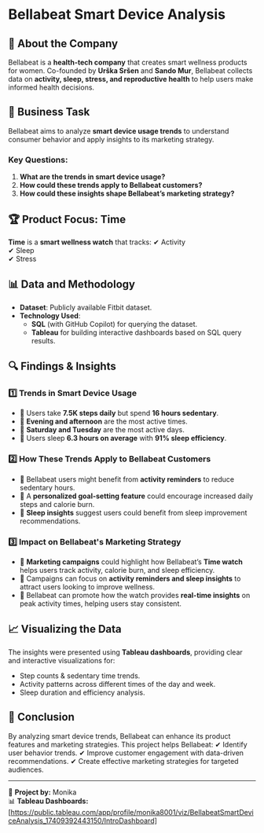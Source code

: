 # Bellabeat Smart Device Analysis

## 📌 About the Company
Bellabeat is a **health-tech company** that creates smart wellness products for women. Co-founded by **Urška Sršen** and **Sando Mur**, Bellabeat collects data on **activity, sleep, stress, and reproductive health** to help users make informed health decisions.

## 🎯 Business Task
Bellabeat aims to analyze **smart device usage trends** to understand consumer behavior and apply insights to its marketing strategy.

### **Key Questions**:
1. **What are the trends in smart device usage?**
2. **How could these trends apply to Bellabeat customers?**
3. **How could these insights shape Bellabeat’s marketing strategy?**

## 🏆 Product Focus: Time
**Time** is a **smart wellness watch** that tracks:
✔ Activity  
✔ Sleep  
✔ Stress  

## 📊 Data and Methodology
- **Dataset**: Publicly available Fitbit dataset.
- **Technology Used**:
  - **SQL** (with GitHub Copilot) for querying the dataset.
  - **Tableau** for building interactive dashboards based on SQL query results.

## 🔍 Findings & Insights
### 1️⃣ Trends in Smart Device Usage
- 📌 Users take **7.5K steps daily** but spend **16 hours sedentary**.
- 📌 **Evening and afternoon** are the most active times.
- 📌 **Saturday and Tuesday** are the most active days.
- 📌 Users sleep **6.3 hours on average** with **91% sleep efficiency**.

### 2️⃣ How These Trends Apply to Bellabeat Customers
- 🔹 Bellabeat users might benefit from **activity reminders** to reduce sedentary hours.
- 🔹 A **personalized goal-setting feature** could encourage increased daily steps and calorie burn.
- 🔹 **Sleep insights** suggest users could benefit from sleep improvement recommendations.

### 3️⃣ Impact on Bellabeat's Marketing Strategy
- 📢 **Marketing campaigns** could highlight how Bellabeat’s **Time watch** helps users track activity, calorie burn, and sleep efficiency.
- 📢 Campaigns can focus on **activity reminders and sleep insights** to attract users looking to improve wellness.
- 📢 Bellabeat can promote how the watch provides **real-time insights** on peak activity times, helping users stay consistent.

## 📈 Visualizing the Data
The insights were presented using **Tableau dashboards**, providing clear and interactive visualizations for:
- Step counts & sedentary time trends.
- Activity patterns across different times of the day and week.
- Sleep duration and efficiency analysis.

## 🚀 Conclusion
By analyzing smart device trends, Bellabeat can enhance its product features and marketing strategies. This project helps Bellabeat:
✔ Identify user behavior trends.
✔ Improve customer engagement with data-driven recommendations.
✔ Create effective marketing strategies for targeted audiences.

---
📌 **Project by:** Monika  
📊 **Tableau Dashboards:** [https://public.tableau.com/app/profile/monika8001/viz/BellabeatSmartDeviceAnalysis_17409392443150/IntroDashboard]


